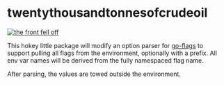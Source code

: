 # twentythousandtonnesofcrudeoil

[![the front fell off](https://img.youtube.com/vi/3m5qxZm_JqM/0.jpg)](https://www.youtube.com/watch?v=3m5qxZm_JqM)

This hokey little package will modify an option parser for
[go-flags](https://godoc.org/github.com/jessevdk/go-flags) to support pulling
all flags from the environment, optionally with a prefix. All env var names
will be derived from the fully namespaced flag name.

After parsing, the values are towed outside the environment.
